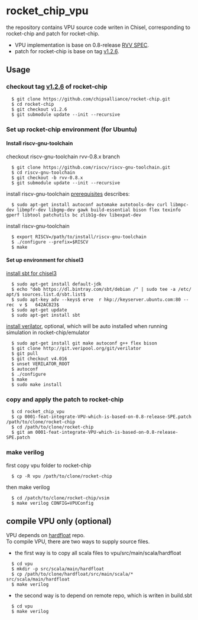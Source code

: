 # rocket_chip_vpu

the repository contains VPU source code writen in Chisel, corresponding to rocket-chip and patch for rocket-chip.
* VPU implementation is base on 0.8-release [RVV SPEC][spec].
* patch for rocket-chip is base on tag [v1.2.6][tag].

## Usage
### checkout tag [v1.2.6][tag] of rocket-chip

```
  $ git clone https://github.com/chipsalliance/rocket-chip.git
  $ cd rocket-chip
  $ git checkout v1.2.6
  $ git submodule update --init --recursive
```

### Set up rocket-chip environment (for Ubuntu)
#### Install riscv-gnu-toolchain

checkout riscv-gnu-toolchain rvv-0.8.x branch
```
  $ git clone https://github.com/riscv/riscv-gnu-toolchain.git
  $ cd riscv-gnu-toolchain
  $ git checkout -b rvv-0.8.x
  $ git submodule update --init --recursive
```

install riscv-gnu-toolchain [prerequisites][pre] describes: 
```
  $ sudo apt-get install autoconf automake autotools-dev curl libmpc-dev libmpfr-dev libgmp-dev gawk build-essential bison flex texinfo gperf libtool patchutils bc zlib1g-dev libexpat-dev
```

install riscv-gnu-toolchain
```
  $ export RISCV=/path/to/install/riscv-gnu-toolchain
  $ ./configure --prefix=$RISCV
  $ make
```
#### Set up environment for chisel3
[install sbt for chisel3][env]
```
  $ sudo apt-get install default-jdk
  $ echo "deb https://dl.bintray.com/sbt/debian /" | sudo tee -a /etc/  apt/$ sources.list.d/sbt.list$   
  $ sudo apt-key adv --keys$ erve  r hkp://keyserver.ubuntu.com:80 --rec  v $   642AC823$   
  $ sudo apt-get update
  $ sudo apt-get install sbt
``` 

[install verilator][env], optional, which will be auto installed when running simulation in rocket-chip/emulator
```
  $ sudo apt-get install git make autoconf g++ flex bison
  $ git clone http://git.veripool.org/git/verilator
  $ git pull
  $ git checkout v4.016
  $ unset VERILATOR_ROOT
  $ autoconf
  $ ./configure
  $ make
  $ sudo make install
```

### copy and apply the patch to rocket-chip
```
  $ cd rocket_chip_vpu
  $ cp 0001-feat-integrate-VPU-which-is-based-on-0.8-release-SPE.patch /path/to/clone/rocket-chip
  $ cd /path/to/clone/rocket-chip
  $ git am 0001-feat-integrate-VPU-which-is-based-on-0.8-release-SPE.patch
```

### make verilog
first copy vpu folder to rocket-chip
```
  $ cp -R vpu /path/to/clone/rocket-chip
```

then make verilog
```
  $ cd /patch/to/clone/rocket-chip/vsim
  $ make verilog CONFIG=VPUConfig
```

## compile VPU only (optional)

VPU depends on [hardfloat][hf] repo.  
To compile VPU, there are two ways to supply source files.

* the first way is to copy all scala files to vpu/src/main/scala/hardfloat
```
  $ cd vpu
  $ mkdir -p src/scala/main/hardfloat
  $ cp /path/to/clone/hardfloat/src/main/scala/* src/scala/main/hardfloat
  $ make verilog
```

* the second way is to depend on remote repo, which is writen in build.sbt
```
  $ cd vpu
  $ make verilog
```

[spec]: https://github.com/riscv/riscv-v-spec/releases/tag/0.8
[tag]: https://github.com/chipsalliance/rocket-chip/tree/v1.2.6
[pre]: https://github.com/riscv/riscv-gnu-toolchain/blob/rvv-0.8.x/README.md
[env]: https://github.com/freechipsproject/chisel3/blob/master/SETUP.md
[hf]: https://github.com/ucb-bar/berkeley-hardfloat